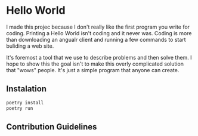 # Hello World

I made this projec because I don't really like the first program you write for coding. Printing a Hello World isn't coding and it never was. Coding is more than downloading an angualr client and running a few commands to start buliding a web site. 

It's foremost a tool that we use to describe problems and then solve them. I hope to show this the goal isn't to make this overly complicated solution that "wows" people. It's just a simple program that anyone can create. 

## Instalation

```bash
poetry install
poetry run
```

## Contribution Guidelines

